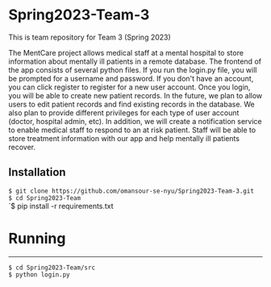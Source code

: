 # Spring2023-Team-3
This is team repository for Team 3 (Spring 2023)

The MentCare project allows medical staff at a mental hospital to store information about mentally ill patients in a remote database. The frontend of the app consists of several python files. If you run the login.py file, you will be prompted for a username and password. If you don't have an account, you can click register to register for a new user account. Once you login, you will be able to create new patient records. In the future, we plan to allow users to edit patient records and find existing records in the database. We also plan to provide different privileges for each type of user account (doctor, hospital admin, etc). In addition, we will create a notification service to enable medical staff to respond to an at risk patient. Staff will be able to store treatment information with our app and help mentally ill patients recover.

Installation
-----------------
`$ git clone https://github.com/omansour-se-nyu/Spring2023-Team-3.git`  
`$ cd Spring2023-Team`  
`$ pip install -r requirements.txt
# Running
-----------------
`$ cd Spring2023-Team/src`  
`$ python login.py`